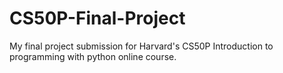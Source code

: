# CS50P-Final-Project
My final project submission for Harvard's CS50P Introduction to programming with python online course.

